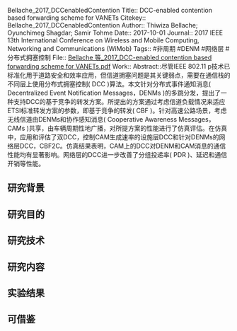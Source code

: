 Bellache\_2017\_DCCenabledContention
Title:: DCC-enabled contention based forwarding scheme for VANETs
Citekey:: Bellache\_2017\_DCCenabledContention
Author:: Thiwiza Bellache; Oyunchimeg Shagdar; Samir Tohme
Date:: 2017-10-01
Journal:: 2017 IEEE 13th International Conference on Wireless and Mobile Computing, Networking and Communications (WiMob)
Tags:: #非周期 #DENM #网络层 #分布式拥塞控制
File:: [Bellache 等\_2017\_DCC-enabled contention based forwarding scheme for VANETs.pdf](zotero://open-pdf/0_6BJ54STK)
Work::
Abstract::尽管IEEE 802.11 p技术已标准化用于道路安全和效率应用，但信道拥塞问题是其关键弱点，需要在通信栈的不同层上使用分布式拥塞控制( DCC )算法。本文针对分布式事件通知消息( Decentralized Event Notification Messages，DENMs )的多跳分发，提出了一种支持DCC的基于竞争的转发方案。所提出的方案通过考虑信道负载情况来适应ETSI标准转发方案的参数，即基于竞争的转发( CBF )。针对高速公路场景，考虑无线信道由DENMs和协作感知消息( Cooperative Awareness Messages，CAMs )共享，由车辆周期性地广播，对所提方案的性能进行了仿真评估。在仿真中，应用和评估了双DCC，控制CAM生成速率的设施层DCC和针对DENMs的网络层DCC，CBF2C。仿真结果表明，CAM上的DCC对DENM和CAM消息的通信性能均有显著影响。网络层的DCC进一步改善了分组投递率( PDR )、延迟和通信开销等性能。
## 研究背景
## 研究目的
## 研究技术
## 研究内容
## 实验结果
## 可借鉴
